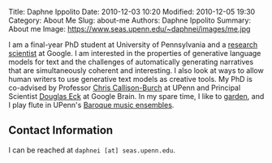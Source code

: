 Title: Daphne Ippolito
Date: 2010-12-03 10:20
Modified: 2010-12-05 19:30
Category: About Me
Slug: about-me
Authors: Daphne Ippolito
Summary: About me
Image: https://www.seas.upenn.edu/~daphnei/images/me.jpg

I am a final-year PhD student at University of Pennsylvania and a [research scientist](https://research.google/people/DaphneIppolito/) at Google.
I am interested in the properties of generative language models for text and the challenges of automatically generating narratives that are simultaneously coherent and interesting.
I also look at ways to allow human writers to use generative text models as creative tools.
My PhD is co-advised by Professor [Chris Callison-Burch](https://www.cis.upenn.edu/~ccb/) at UPenn and Principal Scientist [Douglas Eck](https://research.google/people/author39086/) at Google Brain.
In my spare time, I like to [garden](https://photos.app.goo.gl/yfgLmS4jgf3VSGH98), and I play flute in UPenn's [Baroque music ensembles](https://music.sas.upenn.edu/ensembles/baroque-and-recorder-ensembles).

## Contact Information
I can be reached at `daphnei [at] seas.upenn.edu`.
